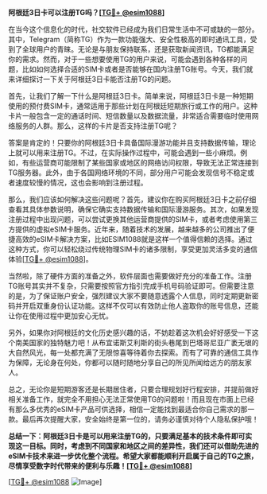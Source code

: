 **阿根廷3日卡可以注册TG吗？[[TG💪+ @esim1088](https://t.me/s/esim1088)]**

在当今这个信息化的时代，社交软件已经成为我们日常生活中不可或缺的一部分。其中，Telegram（简称TG）作为一款功能强大、安全性极高的即时通讯工具，受到了全球用户的青睐。无论是与朋友保持联系，还是获取新闻资讯，TG都能满足你的需求。然而，对于一些想要使用TG的用户来说，可能会遇到各种各样的问题，比如如何选择合适的SIM卡或者是否能够在国内注册TG账号。今天，我们就来详细探讨一下关于阿根廷3日卡能否注册TG的问题。

首先，让我们了解一下什么是阿根廷3日卡。简单来说，阿根廷3日卡是一种短期使用的预付费SIM卡，通常适用于那些计划在阿根廷短期旅行或工作的用户。这种卡片一般包含一定的通话时间、短信数量以及数据流量，非常适合需要临时使用网络服务的人群。那么，这样的卡片是否支持注册TG呢？

答案是肯定的！只要你的阿根廷3日卡具备国际漫游功能并且支持数据传输，理论上就可以用来注册TG。不过，在实际操作过程中，可能会遇到一些小麻烦。例如，有些运营商可能限制了某些国家或地区的网络访问权限，导致无法正常连接到TG服务器。此外，由于各国网络环境的不同，部分用户可能会发现信号不稳定或者速度较慢的情况，这也会影响到注册过程。

那么，我们应该如何解决这些问题呢？首先，建议你在购买阿根廷3日卡之前仔细查看其具体参数说明，确保它确实支持数据传输和国际漫游服务。其次，如果发现注册过程中出现问题，可以尝试更换其他运营商提供的SIM卡，或者考虑使用第三方提供的虚拟eSIM卡服务。近年来，随着技术的发展，越来越多的公司推出了便捷高效的eSIM卡解决方案，比如ESIM1088就是这样一个值得信赖的选择。通过这种方式，你可以轻松绕过传统物理SIM卡的诸多限制，享受更加灵活多变的通信体验[[TG💪+ @esim1088](https://t.me/s/esim1088)]。

当然啦，除了硬件方面的准备之外，软件层面也需要做好充分的准备工作。注册TG账号其实并不复杂，只需要按照官方指引完成手机号码验证即可。但需要注意的是，为了保证账户安全，强烈建议大家不要随意透露个人信息，同时定期更新密码并开启双重身份认证功能。这样不仅可以有效防止他人盗取你的账号信息，还能让你在使用过程中更加安心无忧。

另外，如果你对阿根廷的文化历史感兴趣的话，不妨趁着这次机会好好感受一下这个南美国家的独特魅力吧！从布宜诺斯艾利斯的街头巷尾到巴塔哥尼亚广袤无垠的大自然风光，每一处都充满了无限惊喜等待着你去探索。而有了可靠的通信工具作为保障，无论身在何处，你都可以随时随地分享自己的所见所闻给远方的朋友家人。

总之，无论你是短期游客还是长期居住者，只要合理规划好行程安排，并提前做好相关准备工作，就完全不用担心无法正常使用TG的问题啦！而且现在市面上已经有那么多优秀的eSIM卡产品可供选择，相信一定能找到最适合你自己需求的那一款。最后再次提醒大家，安全始终是第一位的，请务必谨慎对待个人隐私保护哦！

**总结一下：阿根廷3日卡是可以用来注册TG的，只要满足基本的技术条件即可实现这一目标。同时，考虑到不同国家和地区之间的差异性，我们还可以借助先进的eSIM卡技术来进一步优化整个流程。希望大家都能顺利开启属于自己的TG之旅，尽情享受数字时代带来的便利与乐趣！[[TG💪+ @esim1088](https://t.me/s/esim1088)]**

[[TG💪+ @esim1088](https://t.me/s/esim1088) ![Image](https://i.postimg.cc/4NQfJmqS/Snipaste-2025-05-13-00-14-12.png)]